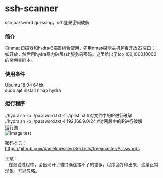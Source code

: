 # ssh-scanner
ssh password guessing，ssh登录密码破解

### 简介  
   将nmap扫描器和hydra扫描器组合使用，先用nmap探测主机是否开放22端口；如开放，然后用hydra暴力破解ssh服务的密码。这里给出了top 100,1000,10000的常用密码本。  

### 使用条件  
   Ubuntu 18.04 64bit  
   sudo apt install nmap hydra

### 运行程序  
   ./hydra.sh -p ./password.txt -f ./iplist.txt #对文件中的IP进行破解  
   ./hydra.sh -p ./password.txt -l 192.168.9.0/24 #对网段中的IP进行破解  
运行图：  
![Image test](https://github.com/scu-igroup/ssh-scanner/blob/master/image/22-pass.gif)   
  
密码本见：  
https://github.com/danielmiessler/SecLists/tree/master/Passwords  

注意：  
    在测试过程中，会出现开了端口确连接不了的错误，程序会打印出来，这是正常现象，可以忽略。
